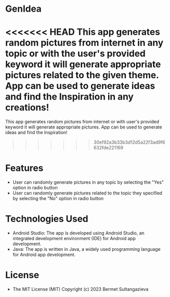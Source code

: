 # GenIdea
<<<<<<< HEAD
This app generates random pictures from internet in any topic or with the user's provided keyword it will generate appropriate pictures related to the given theme. 
App can be used to generate ideas and find the Inspiration in any creations!
=======
This app generates random pictures from internet or with user's provided keyword it will generate appropriate pictures. App can be used to generate ideas and find the Inspiration!
>>>>>>> 30ef92a3b33b3d12d5a22f3ad9f6632fde221169
# Features
* User can randomly generate pictures in any topic by selecting the "Yes" option in radio button
* User can randomly generate pictures related to the topic they specified by selecting the "No" option in radio button
# Technologies Used
* Android Studio: The app is developed using Android Studio, an integrated development environment (IDE) for Android app development.
* Java: The app is written in Java, a widely used programming language for Android app development.
# License
* The MIT License (MIT) Copyright (c) 2023 Bermet Sultangazieva

